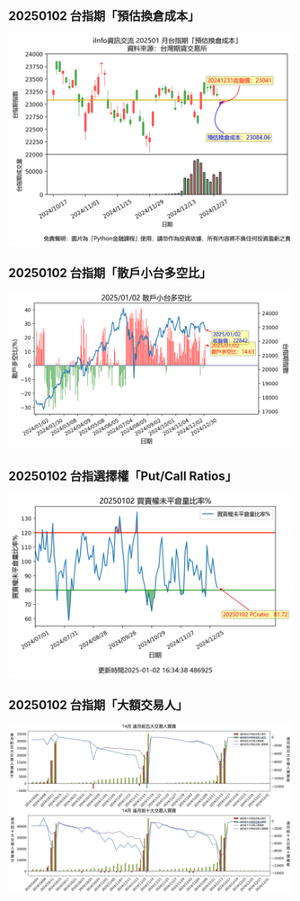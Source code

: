 ## 20250102 台指期「預估換倉成本」
![](images/txfcost.png)

## 20250102 台指期「散戶小台多空比」
![](images/bbiri.png)

## 20250102 台指選擇權「Put/Call Ratios」
![](images/pcratio.png)

## 20250102 台指期「大額交易人」
![](images/blocktrade.png)

